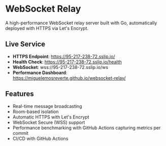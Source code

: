 # WebSocket Relay

A high-performance WebSocket relay server built with Go, automatically deployed with HTTPS via Let's Encrypt.

## Live Service
- **HTTPS Endpoint**: https://95-217-238-72.sslip.io/
- **Health Check**: https://95-217-238-72.sslip.io/health
- **WebSocket**: wss://95-217-238-72.sslip.io/ws
- **Performance Dashboard**: https://miguelemosreverte.github.io/websocket-relay/

## Features
- Real-time message broadcasting
- Room-based isolation
- Automatic HTTPS with Let's Encrypt
- WebSocket Secure (WSS) support
- Performance benchmarking with GitHub Actions capturing metrics per commit
- CI/CD with GitHub Actions